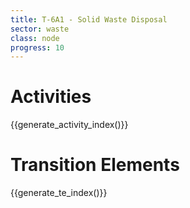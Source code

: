 ```yaml
---
title: T-6A1 - Solid Waste Disposal
sector: waste
class: node
progress: 10
---
```




# Activities

{{generate_activity_index()}}


# Transition Elements

{{generate_te_index()}}


